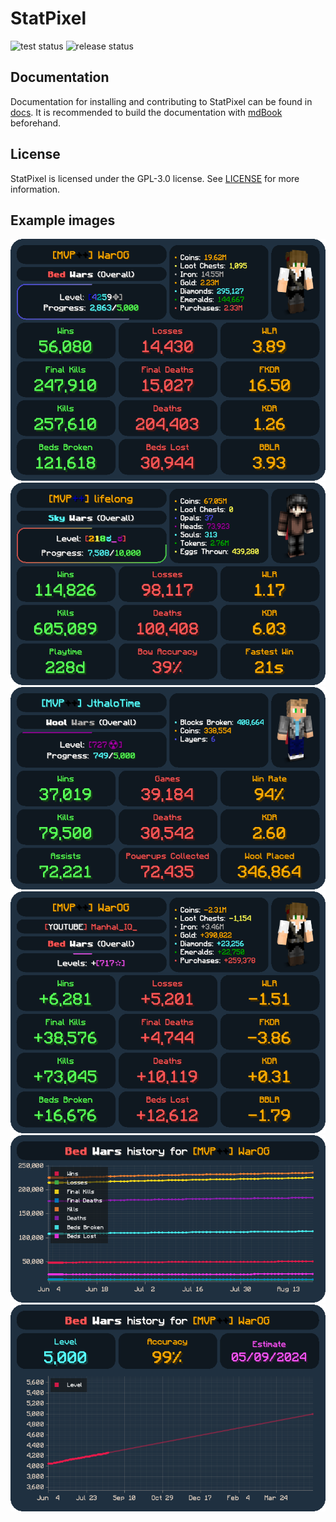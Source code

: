 # StatPixel

![test status](https://github.com/statpixel-rs/statpixel/actions/workflows/test.yml/badge.svg)
![release status](https://github.com/statpixel-rs/statpixel/actions/workflows/release.yml/badge.svg)

## Documentation

Documentation for installing and contributing to StatPixel can be found in [docs](./docs/src/README.md).
It is recommended to build the documentation with [mdBook](https://github.com/rust-lang/mdBook) beforehand.

## License

StatPixel is licensed under the GPL-3.0 license. See [LICENSE](./LICENSE) for more information.

## Example images

![bedwars-warog](./readme_assets/bedwars-warog.png)
![skywars-lifelong](./readme_assets/skywars-lifelong.png)
![woolwars-jthalotime](./readme_assets/woolwars-jthalotime.png)
![bedwars-compare-warog-manhal_iq_](./readme_assets/bedwars-compare-warog-manhal_iq_.png)
![bedwars-history-warog](./readme_assets/bedwars-history-warog.png)
![bedwars-project-level-warog](./readme_assets/bedwars-project-level-warog.png)
